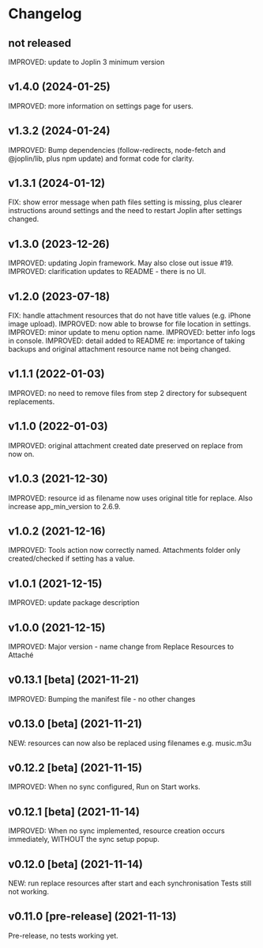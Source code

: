 # Changelog

## not released

IMPROVED: update to Joplin 3 minimum version

## v1.4.0 (2024-01-25)

IMPROVED: more information on settings page for users.

## v1.3.2 (2024-01-24)

IMPROVED: Bump dependencies (follow-redirects, node-fetch and @joplin/lib, plus npm update) and format code for clarity.

## v1.3.1 (2024-01-12)

FIX: show error message when path files setting is missing, plus clearer instructions around settings and the need to restart Joplin after settings changed.

## v1.3.0 (2023-12-26)

IMPROVED: updating Jopin framework. May also close out issue #19.
IMPROVED: clarification updates to README - there is no UI.

## v1.2.0 (2023-07-18)

FIX: handle attachment resources that do not have title values (e.g. iPhone image upload).
IMPROVED: now able to browse for file location in settings.
IMPROVED: minor update to menu option name.
IMPROVED: better info logs in console.
IMPROVED: detail added to README re: importance of taking backups and original attachment resource name not being changed.

## v1.1.1 (2022-01-03)

IMPROVED: no need to remove files from step 2 directory for subsequent replacements.

## v1.1.0 (2022-01-03)

IMPROVED: original attachment created date preserved on replace from now on.

## v1.0.3 (2021-12-30)

IMPROVED: resource id as filename now uses original title for replace. Also increase app_min_version to 2.6.9.

## v1.0.2 (2021-12-16)

IMPROVED: Tools action now correctly named. Attachments folder only created/checked if setting has a value.

## v1.0.1 (2021-12-15)

IMPROVED: update package description

## v1.0.0 (2021-12-15)

IMPROVED: Major version - name change from Replace Resources to Attaché

## v0.13.1 [beta] (2021-11-21)

IMPROVED: Bumping the manifest file - no other changes

## v0.13.0 [beta] (2021-11-21)

NEW: resources can now also be replaced using filenames e.g. music.m3u

## v0.12.2 [beta] (2021-11-15)

IMPROVED: When no sync configured, Run on Start works.

## v0.12.1 [beta] (2021-11-14)

IMPROVED: When no sync implemented, resource creation occurs immediately, WITHOUT the sync setup popup.

## v0.12.0 [beta] (2021-11-14)

NEW: run replace resources after start and each synchronisation
Tests still not working.

## v0.11.0 [pre-release] (2021-11-13)

Pre-release, no tests working yet.